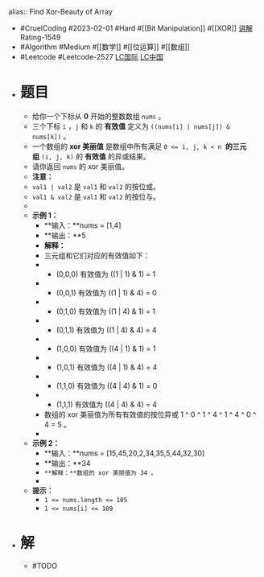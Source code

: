 alias:: Find Xor-Beauty of Array

- #CruelCoding #2023-02-01 #Hard #[[Bit Manipulation]] #[[XOR]] [讲解](https://youtu.be/luCMwYL3_K4) Rating-1549
- #Algorithm #Medium #[[数学]] #[[位运算]] #[[数组]]
- #Leetcode #Leetcode-2527 [LC国际](https://leetcode.com/problems/find-xor-beauty-of-array/) [LC中国](https://leetcode.cn/problems/find-xor-beauty-of-array/)
- # 题目
	- 给你一个下标从 **0** 开始的整数数组 `nums` 。
	- 三个下标 `i` ，`j` 和 `k` 的 **有效值** 定义为 `((nums[i] | nums[j]) & nums[k])` 。
	- 一个数组的 **xor 美丽值** 是数组中所有满足 `0 <= i, j, k < n`  **的三元组** `(i, j, k)` 的 **有效值** 的异或结果。
	- 请你返回 `nums` 的 xor 美丽值。
	- **注意：**
	- `val1 | val2` 是 `val1` 和 `val2` 的按位或。
	- `val1 & val2` 是 `val1` 和 `val2` 的按位与。
	-
	- **示例 1：**
		- **输入：**nums = [1,4]
		- **输出：**5
		- **解释：**
		- 三元组和它们对应的有效值如下：
		- - (0,0,0) 有效值为 ((1 | 1) & 1) = 1
		- - (0,0,1) 有效值为 ((1 | 1) & 4) = 0
		- - (0,1,0) 有效值为 ((1 | 4) & 1) = 1
		- - (0,1,1) 有效值为 ((1 | 4) & 4) = 4
		- - (1,0,0) 有效值为 ((4 | 1) & 1) = 1
		- - (1,0,1) 有效值为 ((4 | 1) & 4) = 4
		- - (1,1,0) 有效值为 ((4 | 4) & 1) = 0
		- - (1,1,1) 有效值为 ((4 | 4) & 4) = 4
		- 数组的 xor 美丽值为所有有效值的按位异或 1 ^ 0 ^ 1 ^ 4 ^ 1 ^ 4 ^ 0 ^ 4 = 5 。
		-
	- **示例 2：**
		- **输入：**nums = [15,45,20,2,34,35,5,44,32,30]
		- **输出：**34
		- `**解释：**数组的 xor 美丽值为 34 。`
		-
	- **提示：**
		- `1 <= nums.length <= 105`
		- `1 <= nums[i] <= 109`
- # 解
	- #TODO